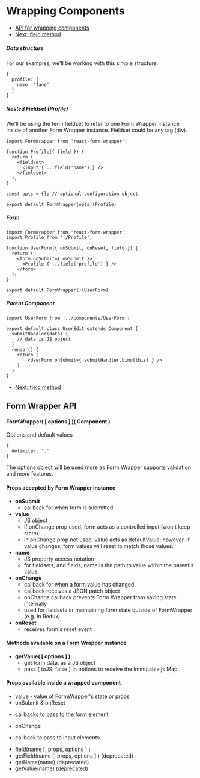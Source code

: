 # Wrapping Components

* [API for wrapping components](#API)
* [Next: field method](./field.md)


##### Data structure
For our examples, we'll be working with this simple structure.

```
{
  profile: {
    name: 'Jane'
  }
}
```

##### Nested Fieldset (Profile)
We'll be using the term fieldset to refer to one Form Wrapper instance inside of another
Form Wrapper instance.  Fieldset could be any tag (div).

```
import FormWrapper from 'react-form-wrapper';

function Profile({ field }) {
  return (
    <fieldset>
      <input { ...field('name') } />
    </fieldset>
  );
}

const opts = {}; // optional configuration object

export default FormWrapper(opts)(Profile)

```

##### Form

```
import FormWrapper from 'react-form-wrapper';
import Profile from './Profile';

function UserForm({ onSubmit, onReset, field }) {
  return (
    <form onSubmit={ onSubmit }>
      <Profile { ...field('profile') } />
    </form>
  );
}

export default FormWrapper()(UserForm)

```

##### Parent Component

```
import UserForm from '../components/UserForm';

export default class UserEdit extends Component {
  submitHandler(data) {
    // data is JS object
  }
  render() {
    return (
        <UserForm onSubmit={ submitHandler.bind(this) } />
    )
  }
}
```

* [Next: field method](./field.md)


## <a name="API"></a>Form Wrapper API

#### FormWrapper( [ options ] )( Component )

Options and default values
```
{
  delimiter: '.'
}
```

The options object will be used more as Form Wrapper supports validation and more features.


#### Props accepted by Form Wrapper instance

- **onSubmit**
  * callback for when form is submitted
- **value**
  * JS object
  * if onChange prop used, form acts as a controlled input (won't keep state)
  * in onChange prop not used, value acts as defaultValue; however, if value changes,
    form values will reset to match those values.
- **name**
  * JS property access notation
  * for fieldsets, and fields, name is the path to value within the parent's value
- **onChange**
  * callback for when a form value has changed
  * callback receives a JSON patch object
  * onChange callback prevents Form Wrapper from saving state internally
  * used for fieldsets or maintaining form state outside of FormWrapper (e.g. in Redux)
- **onReset**
  * receives form's reset event


#### Methods available on a Form Wrapper instance

- **getValue( [ options ] )**
  * get form data, as a JS object
  * pass { toJS: false } in options to receive the Immutable.js Map


#### Props available inside a wrapped component

-  value - value of FormWrapper's state or props
-  onSubmit & onReset
  * callbacks to pass to the form element
-  onChange
  * callback to pass to input elements
-  [field(name [, props, options ] )]('./field')
-  getField(name [, props, options ] ) (deprecated)
-  getName(name) (deprecated)
-  getValue(name) (deprecated)
